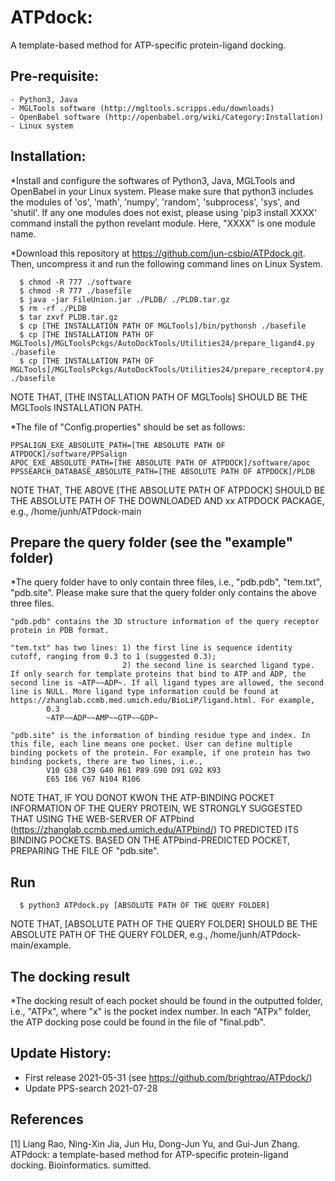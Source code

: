 # ATPdock: 
A template-based method for ATP-specific protein-ligand docking.

## Pre-requisite:
    - Python3, Java
    - MGLTools software (http://mgltools.scripps.edu/downloads)
    - OpenBabel software (http://openbabel.org/wiki/Category:Installation)
    - Linux system

## Installation:

*Install and configure the softwares of Python3, Java, MGLTools and OpenBabel in your Linux system. Please make sure that python3 includes the modules of 'os', 'math', 'numpy', 'random', 'subprocess', 'sys', and 'shutil'. If any one modules does not exist, please using 'pip3 install XXXX' command install the python revelant module. Here, "XXXX" is one module name.

*Download this repository at https://github.com/jun-csbio/ATPdock.git. Then, uncompress it and run the following command lines on Linux System.


~~~
  $ chmod -R 777 ./software
  $ chmod -R 777 ./basefile
  $ java -jar FileUnion.jar ./PLDB/ ./PLDB.tar.gz
  $ rm -rf ./PLDB
  $ tar zxvf PLDB.tar.gz
  $ cp [THE INSTALLATION PATH OF MGLTools]/bin/pythonsh ./basefile
  $ cp [THE INSTALLATION PATH OF MGLTools]/MGLToolsPckgs/AutoDockTools/Utilities24/prepare_ligand4.py ./basefile
  $ cp [THE INSTALLATION PATH OF MGLTools]/MGLToolsPckgs/AutoDockTools/Utilities24/prepare_receptor4.py ./basefile
~~~

NOTE THAT, [THE INSTALLATION PATH OF MGLTools] SHOULD BE THE MGLTools INSTALLATION PATH.

*The file of "Config.properties" should be set as follows:
~~~
PPSALIGN_EXE_ABSOLUTE_PATH=[THE ABSOLUTE PATH OF ATPDOCK]/software/PPSalign
APOC_EXE_ABSOLUTE_PATH=[THE ABSOLUTE PATH OF ATPDOCK]/software/apoc
PPSSEARCH_DATABASE_ABSOLUTE_PATH=[THE ABSOLUTE PATH OF ATPDOCK]/PLDB
~~~

NOTE THAT, THE ABOVE [THE ABSOLUTE PATH OF ATPDOCK] SHOULD BE THE ABSOLUTE PATH OF THE DOWNLOADED AND xx ATPDOCK PACKAGE, e.g., /home/junh/ATPdock-main


## Prepare the query folder (see the "example" folder)

*The query folder have to only contain three files, i.e., "pdb.pdb", "tem.txt", "pdb.site". Please make sure that the query folder only contains the above three files.
~~~
"pdb.pdb" contains the 3D structure information of the query receptor protein in PDB format.

"tem.txt" has two lines: 1) the first line is sequence identity cutoff, ranging from 0.3 to 1 (suggested 0.3); 
                         2) the second line is searched ligand type. If only search for template proteins that bind to ATP and ADP, the second line is ~ATP~~ADP~. If all ligand types are allowed, the second line is NULL. More ligand type information could be found at https://zhanglab.ccmb.med.umich.edu/BioLiP/ligand.html. For example,
        0.3
        ~ATP~~ADP~~AMP~~GTP~~GDP~

"pdb.site" is the information of binding residue type and index. In this file, each line means one pocket. User can define multiple binding pockets of the protein. For example, if one protein has two binding pockets, there are two lines, i.e.,
        V10 G38 C39 G40 R61 P89 G90 D91 G92 K93
        E65 I66 V67 N104 R106
~~~

NOTE THAT, IF YOU DONOT KWON THE ATP-BINDING POCKET INFORMATION OF THE QUERY PROTEIN, WE STRONGLY SUGGESTED THAT USING THE WEB-SERVER OF ATPbind (https://zhanglab.ccmb.med.umich.edu/ATPbind/) TO PREDICTED ITS BINDING POCKETS. BASED ON THE ATPbind-PREDICTED POCKET, PREPARING THE FILE OF "pdb.site".


## Run
~~~
  $ python3 ATPdock.py [ABSOLUTE PATH OF THE QUERY FOLDER]
~~~
NOTE THAT, [ABSOLUTE PATH OF THE QUERY FOLDER] SHOULD BE THE ABSOLUTE PATH OF THE QUERY FOLDER, e.g., /home/junh/ATPdock-main/example.



## The docking result

*The docking result of each pocket should be found in the outputted folder, i.e., "ATPx", where "x" is the pocket index number. In each "ATPx" folder, the ATP docking pose could be found in the file of "final.pdb".

## Update History:

- First release     2021-05-31 (see https://github.com/brightrao/ATPdock/)
- Update PPS-search 2021-07-28

## References

[1] Liang Rao, Ning-Xin Jia, Jun Hu, Dong-Jun Yu, and Gui-Jun Zhang. ATPdock: a template-based method for ATP-specific protein-ligand docking. Bioinformatics. sumitted.
